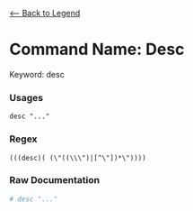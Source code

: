 [<-- Back to Legend](../legend.md)

# Command Name: Desc
Keyword: desc

### Usages
```
desc "..."
```

### Regex
```regexp
(((desc)( (\"((\\\")|[^\"])*\"))))
```

### Raw Documentation
```yml
# desc "..."
```
